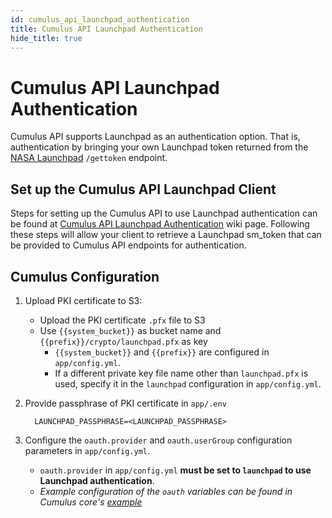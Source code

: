 ```yaml
---
id: cumulus_api_launchpad_authentication
title: Cumulus API Launchpad Authentication
hide_title: true
---
```


# Cumulus API Launchpad Authentication

Cumulus API supports Launchpad as an authentication option. That is, authentication by bringing your own Launchpad token returned from the [NASA Launchpad](https://www.nasa.gov/offices/ocio/launchpad_faq.html) `/gettoken` endpoint.

## Set up the Cumulus API Launchpad Client

Steps for setting up the Cumulus API to use Launchpad authentication can be found at [Cumulus API Launchpad Authentication](https://wiki.earthdata.nasa.gov/display/CUMULUS/Cumulus+API+with+Launchpad+Authentication) wiki page.  Following these steps will allow your client to retrieve a Launchpad sm_token that can be provided to Cumulus API endpoints for authentication.

## Cumulus Configuration

1. Upload PKI certificate to S3:

    - Upload the PKI certificate `.pfx` file to S3
    - Use `{{system_bucket}}` as bucket name and `{{prefix}}/crypto/launchpad.pfx` as key
      - `{{system_bucket}}` and `{{prefix}}` are configured in `app/config.yml`.
      - If a different private key file name other than `launchpad.pfx` is used, specify it in the `launchpad` configuration in `app/config.yml`.

2. Provide passphrase of PKI certificate in `app/.env`

    ```text
      LAUNCHPAD_PASSPHRASE=<LAUNCHPAD_PASSPHRASE>
    ```

3. Configure the `oauth.provider` and `oauth.userGroup` configuration parameters in `app/config.yml`.

   - `oauth.provider` in `app/config.yml` **must be set to `launchpad` to use Launchpad authentication**.
   - _Example configuration of the `oauth` variables can be found in Cumulus core's [example](https://github.com/nasa/cumulus/blob/master/example/app/config.yml)_
